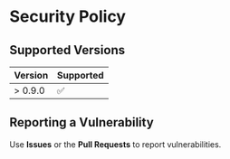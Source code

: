# Security Policy

## Supported Versions

| Version | Supported          |
| ------- | ------------------ |
| > 0.9.0 | :white_check_mark: |


## Reporting a Vulnerability

Use **Issues** or the **Pull Requests** to report vulnerabilities.
